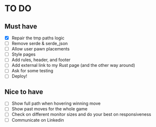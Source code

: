 # TO DO

## Must have


- [x] Repair the tmp paths logic
- [ ] Remove serde & serde_json
- [ ] Allow user pawn placements
- [ ] Style pages
- [ ] Add rules, header, and footer
- [ ] Add external link to my Rust page (and the other way around)
- [ ] Ask for some testing
- [ ] Deploy!

## Nice to have
- [ ] Show full path when hovering winning move
- [ ] Show past moves for the whole game
- [ ] Check on different monitor sizes and do your best on responsiveness
- [ ] Communicate on Linkedin
